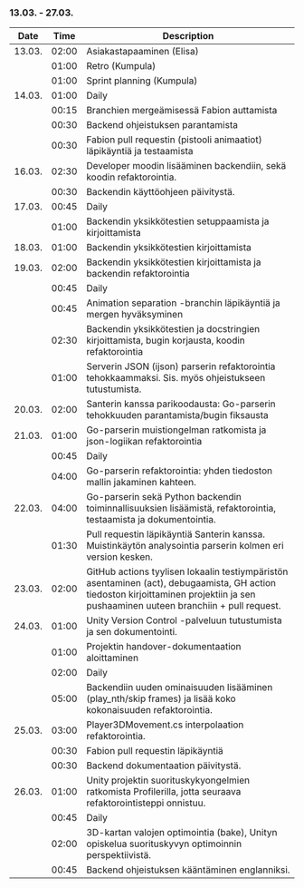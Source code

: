 ### 13.03. - 27.03.

| Date   | Time  | Description                                                                                                                                                                         |
| ------ | ----- | ----------------------------------------------------------------------------------------------------------------------------------------------------------------------------------- |
| 13.03. | 02:00 | Asiakastapaaminen (Elisa)                                                                                                                                                           |
|        | 01:00 | Retro (Kumpula)                                                                                                                                                                     |
|        | 01:00 | Sprint planning (Kumpula)                                                                                                                                                           |
| 14.03. | 01:00 | Daily                                                                                                                                                                               |
|        | 00:15 | Branchien mergeämisessä Fabion auttamista                                                                                                                                           |
|        | 00:30 | Backend ohjeistuksen parantamista                                                                                                                                                   |
|        | 00:30 | Fabion pull requestin (pistooli animaatiot) läpikäyntiä ja testaamista                                                                                                              |
| 16.03. | 02:30 | Developer moodin lisääminen backendiin, sekä koodin refaktorointia.                                                                                                                 |
|        | 00:30 | Backendin käyttöohjeen päivitystä.                                                                                                                                                  |
| 17.03. | 00:45 | Daily                                                                                                                                                                               |
|        | 01:00 | Backendin yksikkötestien setuppaamista ja kirjoittamista                                                                                                                            |
| 18.03. | 01:00 | Backendin yksikkötestien kirjoittamista                                                                                                                                             |
| 19.03. | 02:00 | Backendin yksikkötestien kirjoittamista ja backendin refaktorointia                                                                                                                 |
|        | 00:45 | Daily                                                                                                                                                                               |
|        | 00:45 | Animation separation -branchin läpikäyntiä ja mergen hyväksyminen                                                                                                                   |
|        | 02:30 | Backendin yksikkötestien ja docstringien kirjoittamista, bugin korjausta, koodin refaktorointia                                                                                     |
|        | 01:00 | Serverin JSON (ijson) parserin refaktorointia tehokkaammaksi. Sis. myös ohjeistukseen tutustumista.                                                                                 |
| 20.03. | 02:00 | Santerin kanssa parikoodausta: Go-parserin tehokkuuden parantamista/bugin fiksausta                                                                                                 |
| 21.03. | 01:00 | Go-parserin muistiongelman ratkomista ja json-logiikan refaktorointia                                                                                                               |
|        | 00:45 | Daily                                                                                                                                                                               |
|        | 04:00 | Go-parserin refaktorointia: yhden tiedoston mallin jakaminen kahteen.                                                                                                               |
| 22.03. | 04:00 | Go-parserin sekä Python backendin toiminnallisuuksien lisäämistä, refaktorointia, testaamista ja dokumentointia.                                                                    |
|        | 01:30 | Pull requestin läpikäyntiä Santerin kanssa. Muistinkäytön analysointia parserin kolmen eri version kesken.                                                                          |
| 23.03. | 02:00 | GitHub actions tyylisen lokaalin testiympäristön asentaminen (act), debugaamista, GH action tiedoston kirjoittaminen projektiin ja sen pushaaminen uuteen branchiin + pull request. |
| 24.03. | 01:00 | Unity Version Control -palveluun tutustumista ja sen dokumentointi.                                                                                                                 |
|        | 01:00 | Projektin handover-dokumentaation aloittaminen                                                                                                                                      |
|        | 02:00 | Daily                                                                                                                                                                               |
|        | 05:00 | Backendiin uuden ominaisuuden lisääminen (play_nth/skip frames) ja lisää koko kokonaisuuden refaktorointia.                                                                         |
| 25.03. | 03:00 | Player3DMovement.cs interpolaation refaktorointia.                                                                                                                                  |
|        | 00:30 | Fabion pull requestin läpikäyntiä                                                                                                                                                   |
|        | 00:30 | Backend dokumentaation päivitystä.                                                                                                                                                  |
| 26.03. | 01:00 | Unity projektin suorituskykyongelmien ratkomista Profilerilla, jotta seuraava refaktorointisteppi onnistuu.                                                                         |
|        | 00:45 | Daily                                                                                                                                                                               |
|        | 02:00 | 3D-kartan valojen optimointia (bake), Unityn opiskelua suorituskyvyn optimoinnin perspektiivistä.                                                                                   |
|        | 00:45 | Backend ohjeistuksen kääntäminen englanniksi.                                                                                                                                       |
